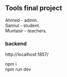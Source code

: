 ## Tools final project

Ahmed - admin. <br>
Samiul - student. <br> 
Muntasir - teachers. <br> 

### backend 
http://localhost:1857/

npm i <br>
npm run dev 

